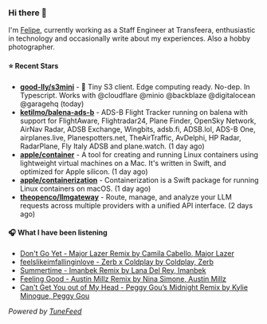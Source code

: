 ### Hi there 👋

I'm [Felipe](https://felipevm.com), currently working as a Staff Engineer at Transfeera, enthusiastic in technology and occasionally write about my experiences. Also a hobby photographer.

#### ⭐ Recent Stars
- **[good-lly/s3mini](https://github.com/good-lly/s3mini)** - 👶 Tiny S3 client. Edge computing ready. No-dep. In Typescript. Works with @cloudflare @minio @backblaze @digitalocean @garagehq (today)
- **[ketilmo/balena-ads-b](https://github.com/ketilmo/balena-ads-b)** - ADS-B Flight Tracker running on balena with support for FlightAware, Flightradar24, Plane Finder, OpenSky Network, AirNav Radar, ADSB Exchange, Wingbits, adsb.fi, ADSB.lol, ADS-B One, airplanes.live, Planespotters.net, TheAirTraffic, AvDelphi, HP Radar, RadarPlane, Fly Italy ADSB and plane.watch. (1 day ago)
- **[apple/container](https://github.com/apple/container)** - A tool for creating and running Linux containers using lightweight virtual machines on a Mac. It&#39;s written in Swift, and optimized for Apple silicon.  (1 day ago)
- **[apple/containerization](https://github.com/apple/containerization)** - Containerization is a Swift package for running Linux containers on macOS. (1 day ago)
- **[theopenco/llmgateway](https://github.com/theopenco/llmgateway)** - Route, manage, and analyze your LLM requests across multiple providers with a unified API interface. (2 days ago)

#### 🎧 What I have been listening
- [Don&#39;t Go Yet - Major Lazer Remix by Camila Cabello, Major Lazer](https://open.spotify.com/track/5Ay8r4qxJ1OYLS91tWysRf)
- [feelslikeimfallinginlove - Zerb x Coldplay by Coldplay, Zerb](https://open.spotify.com/track/4cVUwET6QBkiWUdGVNSYPt)
- [Summertime - Imanbek Remix by Lana Del Rey, Imanbek](https://open.spotify.com/track/0f3cLpriwmAnZu5kRrssc5)
- [Feeling Good - Austin Millz Remix by Nina Simone, Austin Millz](https://open.spotify.com/track/5DQFUDNNpdu2l3ZyE8GHON)
- [Can&#39;t Get You out of My Head - Peggy Gou’s Midnight Remix by Kylie Minogue, Peggy Gou](https://open.spotify.com/track/1Rnx52PUuhrLrj306hOZHb)

_Powered by [TuneFeed](https://tunefeed.app?ref=github.com)_
